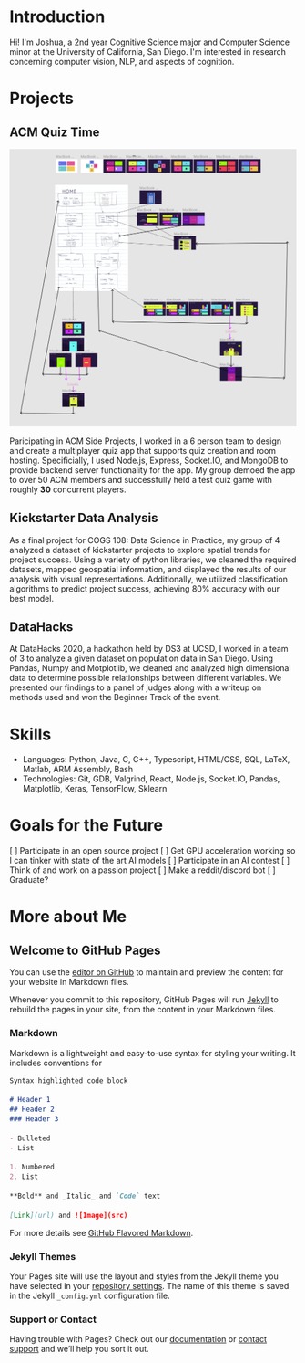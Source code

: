 # Introduction

Hi! I'm Joshua, a 2nd year Cognitive Science major and Computer Science minor at the University of California, San Diego. I'm interested in research concerning computer vision, NLP, and aspects of cognition. 

# Projects

## ACM Quiz Time

![Image](pictures/figma.png)

Paricipating in ACM Side Projects, I worked in a 6 person team to design and create a multiplayer quiz app that supports quiz creation and room hosting. Specificially, I used Node.js, Express, Socket.IO, and MongoDB to provide backend server functionality for the app. My group demoed the app to over 50 ACM members and successfully held a test quiz game with roughly **30** concurrent players. 

## Kickstarter Data Analysis

As a final project for COGS 108: Data Science in Practice, my group of 4 analyzed a dataset of kickstarter projects to explore spatial trends for project success. Using a variety of python libraries, we cleaned the required datasets, mapped geospatial information, and displayed the results of our analysis with visual representations. Additionally, we utilized classification algorithms to predict project success, achieving 80% accuracy with our best model. 

## DataHacks

At DataHacks 2020, a hackathon held by DS3 at UCSD, I worked in a team of 3 to analyze a given dataset on population data in San Diego. Using Pandas, Numpy and Motplotlib, we cleaned and analyzed high dimensional data to determine possible relationships between different variables. We presented our findings to a panel of judges along with a writeup on methods used and won the Beginner Track of the event. 

# Skills

- Languages: Python, Java, C, C++, Typescript, HTML/CSS, SQL, LaTeX, Matlab, ARM Assembly, Bash
- Technologies: Git, GDB, Valgrind, React, Node.js, Socket.IO, Pandas, Matplotlib, Keras, TensorFlow, Sklearn

# Goals for the Future

[ ] Participate in an open source project
[ ] Get GPU acceleration working so I can tinker with state of the art AI models
[ ] Participate in an AI contest
[ ] Think of and work on a passion project
[ ] Make a reddit/discord bot
[ ] Graduate?

# More about Me





## Welcome to GitHub Pages

You can use the [editor on GitHub](https://github.com/joshua-j-hong/User-Page/edit/gh-pages/index.md) to maintain and preview the content for your website in Markdown files.

Whenever you commit to this repository, GitHub Pages will run [Jekyll](https://jekyllrb.com/) to rebuild the pages in your site, from the content in your Markdown files.

### Markdown

Markdown is a lightweight and easy-to-use syntax for styling your writing. It includes conventions for

```markdown
Syntax highlighted code block

# Header 1
## Header 2
### Header 3

- Bulleted
- List

1. Numbered
2. List

**Bold** and _Italic_ and `Code` text

[Link](url) and ![Image](src)
```

For more details see [GitHub Flavored Markdown](https://guides.github.com/features/mastering-markdown/).

### Jekyll Themes

Your Pages site will use the layout and styles from the Jekyll theme you have selected in your [repository settings](https://github.com/joshua-j-hong/User-Page/settings). The name of this theme is saved in the Jekyll `_config.yml` configuration file.

### Support or Contact

Having trouble with Pages? Check out our [documentation](https://docs.github.com/categories/github-pages-basics/) or [contact support](https://support.github.com/contact) and we’ll help you sort it out.
